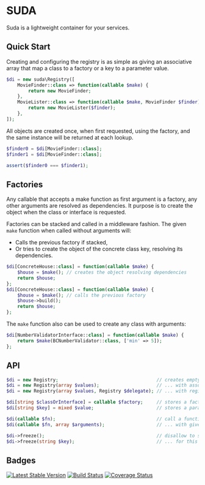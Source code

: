 SUDA
====

Suda is a lightweight container for your services.

Quick Start
-----------

Creating and configuring the registry is as simple as giving an associative
array that map a class to a factory or a key to a parameter value.

```php
$di = new suda\Registry([
    MovieFinder::class => function(callable $make) {
        return new MovieFinder;
    },
    MovieLister::class => function(callable $make, MovieFinder $finder) {
        return new MovieLister($finder);
    },
]);
```

All objects are created once, when first requested, using the factory, and the
same instance will be returned at each lookup.

```php
$finder0 = $di[MovieFinder::class];
$finder1 = $di[MovieFinder::class];

assert($finder0 === $finder1);
```

Factories
---------

Any callable that accepts a make function as first argument is a factory, any
other arguments are resolved as dependencies. It purpose is to create the object
when the class or interface is requested.

Factories can be stacked and called in a middleware fashion. The given `make`
function when called without arguments will:

 - Calls the previous factory if stacked,
 - Or tries to create the object of the concrete class key, resolving its
   dependencies.

```php
$di[ConcreteHouse::class] = function(callable $make) {
    $house = $make(); // creates the object resolving dependencies
    return $house;
};
$di[ConcreteHouse::class] = function(callable $make) {
    $house = $make(); // calls the previous factory
    $house->build();
    return $house;
};
```

The `make` function also can be used to create any class with arguments:

```php
$di[NumberValidatorInterface::class] = function(callable $make) {
    return $make(BCNumberValidator::class, ['min' => 5]);
};
```

API
---

```php
$di = new Registry;                                    // creates empty registry
$di = new Registry(array $values);                     // ... with assoc-array containing values or factories
$di = new Registry(array $values, Registry $delegate); // ... with registry to delegate dependencies

$di[string $classOrInterface] = callable $factory;     // stores a factory for abstract
$di[string $key] = mixed $value;                       // stores a parameter

$di(callable $fn);                                     // call a function resolving it's parameters
$di(callable $fn, array $arguments);                   // ... with given arguments

$di->freeze();                                         // disallow to store values or factories
$di->freeze(string $key);                              // ... for this entry key
```

Badges
------

[![Latest Stable Version](https://poser.pugx.org/guide42/suda/v/stable.svg)](https://packagist.org/packages/guide42/suda)
[![Build Status](https://travis-ci.org/guide42/suda.svg?branch=master)](https://travis-ci.org/guide42/suda)
[![Coverage Status](https://coveralls.io/repos/github/guide42/suda/badge.svg?branch=master)](https://coveralls.io/github/guide42/suda)
